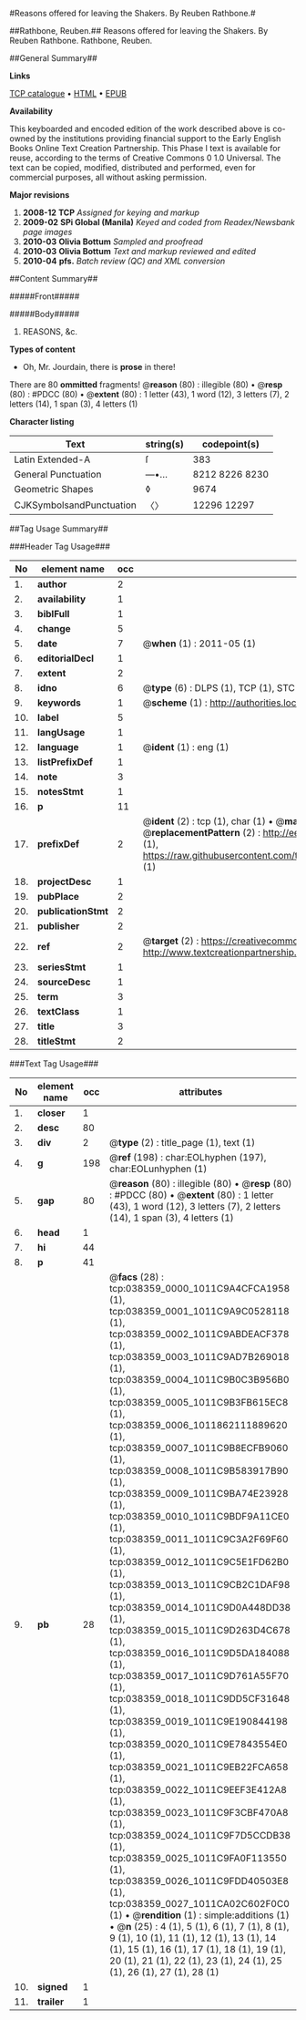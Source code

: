 #Reasons offered for leaving the Shakers. By Reuben Rathbone.#

##Rathbone, Reuben.##
Reasons offered for leaving the Shakers. By Reuben Rathbone.
Rathbone, Reuben.

##General Summary##

**Links**

[TCP catalogue](http://www.ota.ox.ac.uk/tcp/)  • 
[HTML](http://tei.it.ox.ac.uk/tcp/Texts-HTML/free/N28/N28769.html)  • 
[EPUB](http://tei.it.ox.ac.uk/tcp/Texts-EPUB/free/N28/N28769.epub)

**Availability**

This keyboarded and encoded edition of the
	       work described above is co-owned by the institutions
	       providing financial support to the Early English Books
	       Online Text Creation Partnership. This Phase I text is
	       available for reuse, according to the terms of Creative
	       Commons 0 1.0 Universal. The text can be copied,
	       modified, distributed and performed, even for
	       commercial purposes, all without asking permission.

**Major revisions**

1. __2008-12__ __TCP__ *Assigned for keying and markup*
1. __2009-02__ __SPi Global (Manila)__ *Keyed and coded from Readex/Newsbank page images*
1. __2010-03__ __Olivia Bottum__ *Sampled and proofread*
1. __2010-03__ __Olivia Bottum__ *Text and markup reviewed and edited*
1. __2010-04__ __pfs.__ *Batch review (QC) and XML conversion*

##Content Summary##

#####Front#####

#####Body#####

1. REASONS, &c.

**Types of content**

  * Oh, Mr. Jourdain, there is **prose** in there!

There are 80 **ommitted** fragments! 
 @__reason__ (80) : illegible (80)  •  @__resp__ (80) : #PDCC (80)  •  @__extent__ (80) : 1 letter (43), 1 word (12), 3 letters (7), 2 letters (14), 1 span (3), 4 letters (1)

**Character listing**


|Text|string(s)|codepoint(s)|
|---|---|---|
|Latin Extended-A|ſ|383|
|General Punctuation|—•…|8212 8226 8230|
|Geometric Shapes|◊|9674|
|CJKSymbolsandPunctuation|〈〉|12296 12297|

##Tag Usage Summary##

###Header Tag Usage###

|No|element name|occ|attributes|
|---|---|---|---|
|1.|__author__|2||
|2.|__availability__|1||
|3.|__biblFull__|1||
|4.|__change__|5||
|5.|__date__|7| @__when__ (1) : 2011-05 (1)|
|6.|__editorialDecl__|1||
|7.|__extent__|2||
|8.|__idno__|6| @__type__ (6) : DLPS (1), TCP (1), STC (1), NOTIS (1), IMAGE-SET (1), EVANS-CITATION (1)|
|9.|__keywords__|1| @__scheme__ (1) : http://authorities.loc.gov/ (1)|
|10.|__label__|5||
|11.|__langUsage__|1||
|12.|__language__|1| @__ident__ (1) : eng (1)|
|13.|__listPrefixDef__|1||
|14.|__note__|3||
|15.|__notesStmt__|1||
|16.|__p__|11||
|17.|__prefixDef__|2| @__ident__ (2) : tcp (1), char (1)  •  @__matchPattern__ (2) : ([0-9\-]+):([0-9IVX]+) (1), (.+) (1)  •  @__replacementPattern__ (2) : http://eebo.chadwyck.com/downloadtiff?vid=$1&page=$2 (1), https://raw.githubusercontent.com/textcreationpartnership/Texts/master/tcpchars.xml#$1 (1)|
|18.|__projectDesc__|1||
|19.|__pubPlace__|2||
|20.|__publicationStmt__|2||
|21.|__publisher__|2||
|22.|__ref__|2| @__target__ (2) : https://creativecommons.org/publicdomain/zero/1.0/ (1), http://www.textcreationpartnership.org/docs/. (1)|
|23.|__seriesStmt__|1||
|24.|__sourceDesc__|1||
|25.|__term__|3||
|26.|__textClass__|1||
|27.|__title__|3||
|28.|__titleStmt__|2||


###Text Tag Usage###

|No|element name|occ|attributes|
|---|---|---|---|
|1.|__closer__|1||
|2.|__desc__|80||
|3.|__div__|2| @__type__ (2) : title_page (1), text (1)|
|4.|__g__|198| @__ref__ (198) : char:EOLhyphen (197), char:EOLunhyphen (1)|
|5.|__gap__|80| @__reason__ (80) : illegible (80)  •  @__resp__ (80) : #PDCC (80)  •  @__extent__ (80) : 1 letter (43), 1 word (12), 3 letters (7), 2 letters (14), 1 span (3), 4 letters (1)|
|6.|__head__|1||
|7.|__hi__|44||
|8.|__p__|41||
|9.|__pb__|28| @__facs__ (28) : tcp:038359_0000_1011C9A4CFCA1958 (1), tcp:038359_0001_1011C9A9C0528118 (1), tcp:038359_0002_1011C9ABDEACF378 (1), tcp:038359_0003_1011C9AD7B269018 (1), tcp:038359_0004_1011C9B0C3B956B0 (1), tcp:038359_0005_1011C9B3FB615EC8 (1), tcp:038359_0006_1011862111889620 (1), tcp:038359_0007_1011C9B8ECFB9060 (1), tcp:038359_0008_1011C9B583917B90 (1), tcp:038359_0009_1011C9BA74E23928 (1), tcp:038359_0010_1011C9BDF9A11CE0 (1), tcp:038359_0011_1011C9C3A2F69F60 (1), tcp:038359_0012_1011C9C5E1FD62B0 (1), tcp:038359_0013_1011C9CB2C1DAF98 (1), tcp:038359_0014_1011C9D0A448DD38 (1), tcp:038359_0015_1011C9D263D4C678 (1), tcp:038359_0016_1011C9D5DA184088 (1), tcp:038359_0017_1011C9D761A55F70 (1), tcp:038359_0018_1011C9DD5CF31648 (1), tcp:038359_0019_1011C9E190844198 (1), tcp:038359_0020_1011C9E7843554E0 (1), tcp:038359_0021_1011C9EB22FCA658 (1), tcp:038359_0022_1011C9EEF3E412A8 (1), tcp:038359_0023_1011C9F3CBF470A8 (1), tcp:038359_0024_1011C9F7D5CCDB38 (1), tcp:038359_0025_1011C9FA0F113550 (1), tcp:038359_0026_1011C9FDD40503E8 (1), tcp:038359_0027_1011CA02C602F0C0 (1)  •  @__rendition__ (1) : simple:additions (1)  •  @__n__ (25) : 4 (1), 5 (1), 6 (1), 7 (1), 8 (1), 9 (1), 10 (1), 11 (1), 12 (1), 13 (1), 14 (1), 15 (1), 16 (1), 17 (1), 18 (1), 19 (1), 20 (1), 21 (1), 22 (1), 23 (1), 24 (1), 25 (1), 26 (1), 27 (1), 28 (1)|
|10.|__signed__|1||
|11.|__trailer__|1||
